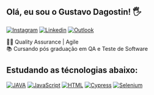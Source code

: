 
Olá, eu sou o Gustavo Dagostin! 🖐️
---

[![Instagram](https://img.shields.io/badge/Instagram-E4405F?style=for-the-badge&logo=instagram&logoColor=white)](https://www.instagram.com/dagostingustavo/)
[![Linkedin](https://img.shields.io/badge/LinkedIn-0077B5?style=for-the-badge&logo=linkedin&logoColor=white)](https://www.linkedin.com/in/gustavo-dagostin-b0103799//)
[![Outlook](https://img.shields.io/badge/Microsoft_Outlook-0078D4?style=for-the-badge&logo=microsoft-outlook&logoColor=white)](mailto:gustavodagostin752@hotmail.com)

👨‍💻 Quality Assurance | Agile <br> 📚 Cursando pós graduação em QA e Teste de Software
<br>

Estudando as técnologias abaixo:
-

[![JAVA](https://img.shields.io/badge/Java-ED8B00?style=for-the-badge&logo=openjdk&logoColor=whitee)](https://www.java.com/pt-BR/)
[![JavaScript](https://img.shields.io/badge/JavaScript-F7DF1E?style=for-the-badge&logo=javascript&logoColor=black)](https://javascript.info/document)
[![HTML](https://img.shields.io/badge/HTML-239120?style=for-the-badge&logo=html5&logoColor=white)](https://developer.mozilla.org/pt-BR/docs/Web/HTML)
[![Cypress](https://img.shields.io/badge/Cypress-blue?style=for-the-badge)](https://www.cypress.io/)
[![Selenium](https://img.shields.io/badge/Selenium-greeb?style=for-the-badge)](https://www.selenium.dev/)
